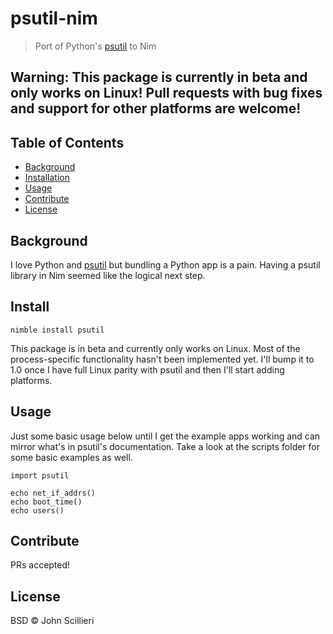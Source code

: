 # psutil-nim

> Port of Python's [psutil](https://github.com/giampaolo/psutil) to Nim

## Warning: This package is currently in beta and only works on Linux! Pull requests with bug fixes and support for other platforms are welcome!

## Table of Contents

- [Background](#background)
- [Installation](#installation)
- [Usage](#usage)
- [Contribute](#contribute)
- [License](#license)

## Background

I love Python and [psutil](https://github.com/giampaolo/psutil) but bundling a
Python app is a pain. Having a psutil library in Nim seemed like the logical
next step.

## Install

``` nimble install psutil ```

This package is in beta and currently only works on Linux. Most of the
process-specific functionality hasn't been implemented yet. I'll bump it to 1.0
once I have full Linux parity with psutil and then I'll start adding platforms.

## Usage

Just some basic usage below until I get the example apps working and can mirror
what's in psutil's documentation. Take a look at the scripts folder for some
basic examples as well.

```
import psutil

echo net_if_addrs()
echo boot_time()
echo users()
```

## Contribute

PRs accepted!

## License

BSD © John Scillieri
